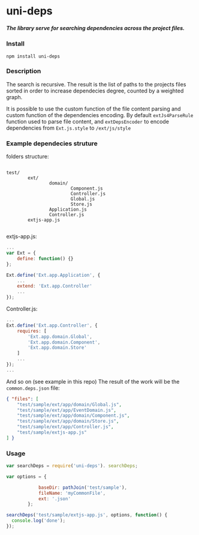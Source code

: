 # uni-deps

##### The library serve for searching dependencies across the project files.

### Install
```
npm install uni-deps
```
### Description

The search is recursive. The result is the list of paths to the projects files sorted
in order to increase dependecies degree, counted by a weighted graph.

It is possible to use the custom function of the file content  parsing and custom function of the dependencies encoding. 
By default `extJs4ParseRule` function used to parse file content, and `extDepsEncoder` to encode dependencies from
`Ext.js.style` to `/ext/js/style`

### Example dependecies struture

folders structure:
```

test/
        ext/
                domain/
                        Component.js
                        Controller.js
                        Global.js
                        Store.js
                Application.js
                Controller.js
        extjs-app.js
        
```

extjs-app.js:
```js
...
var Ext = {
    define: function() {}
};

Ext.define('Ext.app.Application', {
    ...
    extend: 'Ext.app.Controller'
    ...
});
```
Controller.js:
```js
...
Ext.define('Ext.app.Controller', {
    requires: [
        'Ext.app.domain.Global',
        'Ext.app.domain.Component',
        'Ext.app.domain.Store'
    ]
    ...
});
...

```
And so on (see example in this repo)
The result of the work will be the `common.deps.json` file:
```json
{ "files": [ 
    "test/sample/ext/app/domain/Global.js",
    "test/sample/ext/app/EventDomain.js",
    "test/sample/ext/app/domain/Component.js",
    "test/sample/ext/app/domain/Store.js",
    "test/sample/ext/app/Controller.js",
    "test/sample/extjs-app.js"
] }
```

### Usage

```js
var searchDeps = require('uni-deps'). searchDeps;

var options = {

            baseDir: pathJoin('test/sample'),
            fileName: 'myCommonFile',
            ext: '.json'
        };

searchDeps('test/sample/extjs-app.js', options, function() {
  console.log('done');
});
```

